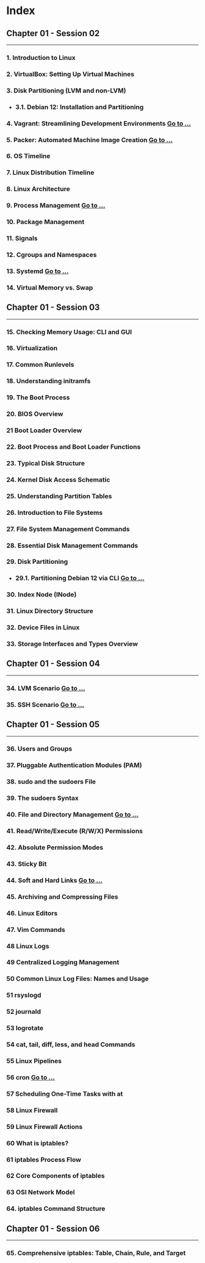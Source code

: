 # Index

## Chapter 01 - Session 02

---

### 1. **Introduction to Linux**
### 2. **VirtualBox: Setting Up Virtual Machines**
### 3. **Disk Partitioning (LVM and non-LVM)**
- ### 3.1. **Debian 12: Installation and Partitioning**
### 4. **Vagrant: Streamlining Development Environments [Go to ...](chapter_01/session_02/vagrant/README.md)**
### 5. **Packer: Automated Machine Image Creation [Go to ...](chapter_01/session_02/packer/README.md)**
### 6. **OS Timeline**
### 7. **Linux Distribution Timeline**
### 8. **Linux Architecture**
### 9. **Process Management [Go to ...](chapter_01/session_02/process%20management/README.md)**
### 10. **Package Management**
### 11. **Signals**
### 12. **Cgroups and Namespaces**
### 13. **Systemd [Go to ...](chapter_01/session_02/systemd/README.md)**
### 14. **Virtual Memory vs. Swap**

## Chapter 01 - Session 03

---

### 15. **Checking Memory Usage: CLI and GUI**
### 16. **Virtualization**
### 17. **Common Runlevels**
### 18. **Understanding initramfs**
### 19. **The Boot Process**
### 20. **BIOS Overview**
### 21 **Boot Loader Overview**
### 22. **Boot Process and Boot Loader Functions**
### 23. **Typical Disk Structure**
### 24. **Kernel Disk Access Schematic**
### 25. **Understanding Partition Tables**
### 26. **Introduction to File Systems**
### 27. **File System Management Commands**
### 28. **Essential Disk Management Commands**
### 29. **Disk Partitioning**
- ### 29.1. **Partitioning Debian 12 via CLI [Go to ...](chapter_01/session_03/disk%20management/README.md)**
### 30. **Index Node (INode)**
### 31. **Linux Directory Structure**
### 32. **Device Files in Linux**
### 33. **Storage Interfaces and Types Overview**

## Chapter 01 - Session 04

---

### 34. **LVM Scenario [Go to ...](chapter_01/session_04/lvm/README.md)**
### 35. **SSH Scenario [Go to ...](chapter_01/session_04/ssh/README.md)**

## Chapter 01 - Session 05

---

###  36. **Users and Groups**
###  37. **Pluggable Authentication Modules (PAM)**
###  38. **sudo and the sudoers File**
###  39. **The sudoers Syntax**
###  40. **File and Directory Management [Go to ...](chapter_01/session_05/file%20and%20directory%20management/README.md)**
###  41. **Read/Write/Execute (R/W/X) Permissions**
###  42. **Absolute Permission Modes**
###  43. **Sticky Bit**
###  44. **Soft and Hard Links [Go to ...](chapter_01/session_05/file%20and%20link%20management/README.md)**
###  45. **Archiving and Compressing Files**
###  46. **Linux Editors**
###  47. **Vim Commands**
###  48 **Linux Logs**
###  49 **Centralized Logging Management**
###  50 **Common Linux Log Files: Names and Usage**
###  51 **rsyslogd**
###  52 **journald**
###  53 **logrotate**
###  54 **cat, tail, diff, less, and head Commands**
###  55 **Linux Pipelines**
###  56 **cron [Go to ...](chapter_01/session_05/cron/README.md)**
###  57 **Scheduling One-Time Tasks with at**
###  58 **Linux Firewall**
###  59 **Linux Firewall Actions**
###  60 **What is iptables?**
###  61 **iptables Process Flow**
###  62 **Core Components of iptables**
###  63 **OSI Network Model**
###  64. **iptables Command Structure**

## Chapter 01 - Session 06

---

###  65. **Comprehensive iptables: Table, Chain, Rule, and Target**